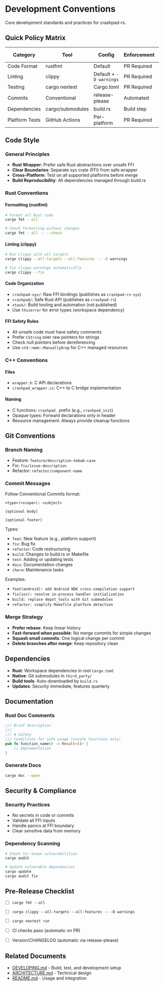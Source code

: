 # Development Conventions

Core development standards and practices for crashpad-rs.

## Quick Policy Matrix

| Category | Tool | Config | Enforcement | CI Check |
|----------|------|--------|-------------|----------|
| Code Format | rustfmt | Default | PR Required | ✅ |
| Linting | clippy | Default + `-D warnings` | PR Required | ✅ |
| Testing | cargo nextest | Cargo.toml | PR Required | ✅ |
| Commits | Conventional | release-please | Automated | ✅ |
| Dependencies | cargo/submodules | build.rs | Build step | ✅ |
| Platform Tests | GitHub Actions | Per-platform | PR Required | ✅ |

## Code Style

### General Principles
- **Rust Wrapper**: Prefer safe Rust abstractions over unsafe FFI
- **Clear Boundaries**: Separate sys crate (FFI) from safe wrapper
- **Cross-Platform**: Test on all supported platforms before merge
- **Build Reproducibility**: All dependencies managed through build.rs

### Rust Conventions

#### Formatting (rustfmt)
```bash
# Format all Rust code
cargo fmt --all

# Check formatting without changes
cargo fmt --all -- --check
```

#### Linting (clippy)
```bash
# Run clippy with all targets
cargo clippy --all-targets --all-features -- -D warnings

# Fix clippy warnings automatically
cargo clippy --fix
```

#### Code Organization
- `crashpad-sys/`: Raw FFI bindings (publishes as `crashpad-rs-sys`)
- `crashpad/`: Safe Rust API (publishes as `crashpad-rs`)
- `xtask/`: Build tooling and automation (not published)
- Use `thiserror` for error types (workspace dependency)

#### FFI Safety Rules
- All unsafe code must have safety comments
- Prefer `CString` over raw pointers for strings
- Check null pointers before dereferencing
- Use `std::mem::ManuallyDrop` for C++ managed resources

### C++ Conventions

#### Files
- `wrapper.h`: C API declarations
- `crashpad_wrapper.cc`: C++ to C bridge implementation

#### Naming
- C functions: `crashpad_` prefix (e.g., `crashpad_init`)
- Opaque types: Forward declarations only in header
- Resource management: Always provide cleanup functions

## Git Conventions

### Branch Naming
- Feature: `feature/description-kebab-case`
- Fix: `fix/issue-description`
- Refactor: `refactor/component-name`

### Commit Messages
Follow Conventional Commits format:

```
<type>(<scope>): <subject>

[optional body]

[optional footer]
```

Types:
- `feat`: New feature (e.g., platform support)
- `fix`: Bug fix
- `refactor`: Code restructuring
- `build`: Changes to build.rs or Makefile
- `test`: Adding or updating tests
- `docs`: Documentation changes
- `chore`: Maintenance tasks

Examples:
- `feat(android): add Android NDK cross-compilation support`
- `fix(ios): resolve in-process handler initialization`
- `build: replace depot_tools with Git submodules`
- `refactor: simplify Makefile platform detection`

### Merge Strategy
- **Prefer rebase**: Keep linear history
- **Fast-forward when possible**: No merge commits for simple changes
- **Squash small commits**: One logical change per commit
- **Delete branches after merge**: Keep repository clean


## Dependencies

- **Rust**: Workspace dependencies in root `Cargo.toml`
- **Native**: Git submodules in `third_party/`
- **Build tools**: Auto-downloaded by `build.rs`
- **Updates**: Security immediate, features quarterly

## Documentation

### Rust Doc Comments
```rust
/// Brief description
///
/// # Safety
/// Conditions for safe usage (unsafe functions only)
pub fn function_name() -> Result<()> {
    // Implementation
}
```

### Generate Docs
```bash
cargo doc --open
```

## Security & Compliance

### Security Practices
- No secrets in code or commits
- Validate all FFI inputs
- Handle panics at FFI boundary
- Clear sensitive data from memory

### Dependency Scanning
```bash
# Check for known vulnerabilities
cargo audit

# Update vulnerable dependencies
cargo update
cargo audit fix
```

## Pre-Release Checklist

- [ ] `cargo fmt --all`
- [ ] `cargo clippy --all-targets --all-features -- -D warnings`
- [ ] `cargo nextest run`
- [ ] CI checks pass (automatic on PR)
- [ ] Version/CHANGELOG (automatic via release-please)


## Related Documents

- [DEVELOPING.md](./DEVELOPING.md) - Build, test, and development setup
- [ARCHITECTURE.md](./ARCHITECTURE.md) - Technical design
- [README.md](./README.md) - Usage and integration